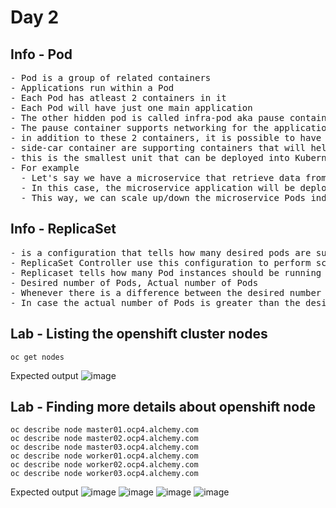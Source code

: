 # Day 2

## Info - Pod
<pre>
- Pod is a group of related containers
- Applications run within a Pod
- Each Pod has atleast 2 containers in it
- Each Pod will have just one main application
- The other hidden pod is called infra-pod aka pause container
- The pause container supports networking for the application container
- in addition to these 2 containers, it is possible to have additional container within the same Pod as side-car containers
- side-car container are supporting containers that will help expose the application metrics, logs, etc for elk, splunk, prometheus, etc.,
- this is the smallest unit that can be deployed into Kubernetes or Openshift
- For example
  - Let's say we have a microservice that retrieve data from a mongodb database
  - In this case, the microservice application will be deployed in one Pod, while the mongodb database will be deployed onto another Pod
  - This way, we can scale up/down the microservice Pods independently without scaling up/down of mongodb pods
</pre>


## Info - ReplicaSet
<pre>
- is a configuration that tells how many desired pods are supposed to be running
- ReplicaSet Controller use this configuration to perform scale up/down 
- Replicaset tells how many Pod instances should be running at any point of time
- Desired number of Pods, Actual number of Pods
- Whenever there is a difference between the desired number of Pods and actual number of Pods, the Replication Controller will create additional in case the actual number of Pods are less than the desired number of Pods.
- In case the actual number of Pods is greater than the desired number of Pods, the Replication Controller will delete some Pods to match the desired and actual number of Pods
</pre>

## Lab - Listing the openshift cluster nodes 
```
oc get nodes
```

Expected output
![image](https://github.com/user-attachments/assets/febebd94-3d98-4a09-a6f5-235ae218c4e1)


## Lab - Finding more details about openshift node
```
oc describe node master01.ocp4.alchemy.com
oc describe node master02.ocp4.alchemy.com
oc describe node master03.ocp4.alchemy.com
oc describe node worker01.ocp4.alchemy.com
oc describe node worker02.ocp4.alchemy.com
oc describe node worker03.ocp4.alchemy.com
```

Expected output
![image](https://github.com/user-attachments/assets/4018c513-aa59-498e-8b94-10980e33490a)
![image](https://github.com/user-attachments/assets/6e31761b-e1c7-44d2-b435-9f13ad904136)
![image](https://github.com/user-attachments/assets/66bc2484-a7e3-4849-9448-1e41d18c4882)
![image](https://github.com/user-attachments/assets/c3588f8d-fd56-436c-bbc5-6309b4793bb2)
